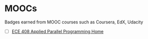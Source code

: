 # MOOCs
Badges earned from MOOC courses such as Coursera, EdX, Udacity

- [ ] [ECE 408 Applied Parallel Programming Home](https://wiki.cites.illinois.edu/wiki/display/ece408fa15/Class+Schedule?src=spaceshortcut)

